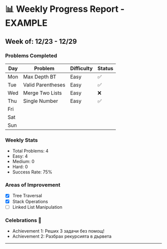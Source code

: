 
# 📊 Weekly Progress Report - EXAMPLE
## Week of: 12/23 - 12/29

### Problems Completed
| Day | Problem | Difficulty | Status |
|-----|----------|------------|---------|
| Mon | Max Depth BT | Easy | ✅ |
| Tue | Valid Parentheses | Easy | ✅ |
| Wed | Merge Two Lists | Easy | ❌ |
| Thu | Single Number | Easy | ✅ |
| Fri | | | |
| Sat | | | |
| Sun | | | |

### Weekly Stats
- Total Problems: 4
- Easy: 4
- Medium: 0
- Hard: 0
- Success Rate: 75%

### Areas of Improvement
- [x] Tree Traversal
- [x] Stack Operations
- [ ] Linked List Manipulation

### Celebrations 🎉
- Achievement 1: Решиx 3 задачи без помощ!
- Achievement 2: Разбрах рекурсията в дървета 

---